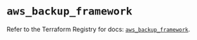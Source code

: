 # `aws_backup_framework`

Refer to the Terraform Registry for docs: [`aws_backup_framework`](https://registry.terraform.io/providers/hashicorp/aws/5.79.0/docs/resources/backup_framework).

